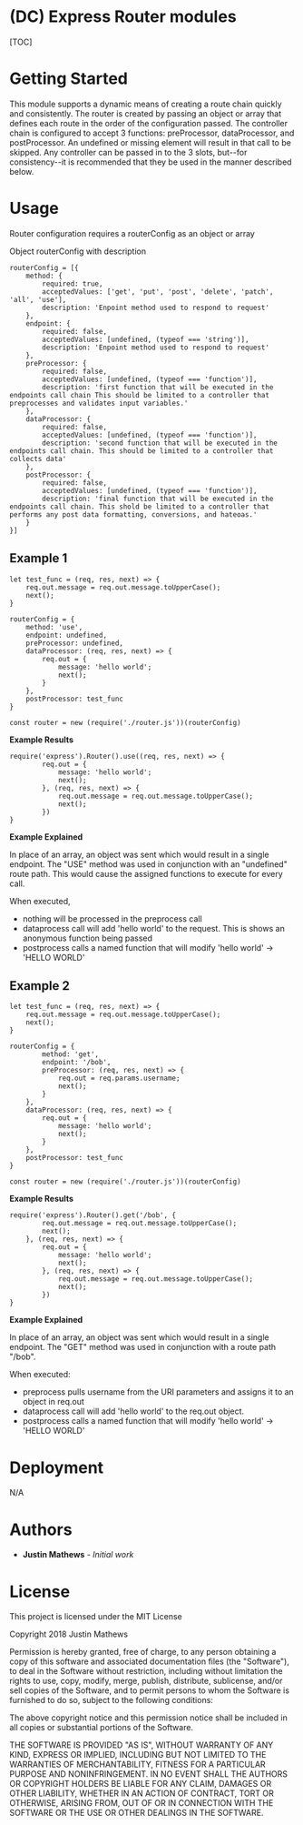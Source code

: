 # (DC) Express Router modules

[TOC]

# Getting Started

This module supports a dynamic means of creating a route chain quickly and consistently. The router is created by passing an object or array that defines each route in the order of the configuration passed. The controller chain is configured to accept 3 functions: preProcessor, dataProcessor, and postProcessor. An undefined or missing element will result in that call to be skipped.
Any controller can be passed in to the 3 slots, but--for consistency--it is recommended that they be used in the manner described below.

# Usage

Router configuration requires a routerConfig as an object or array 

Object routerConfig with description
```
routerConfig = [{
    method: {
        required: true,
        acceptedValues: ['get', 'put', 'post', 'delete', 'patch', 'all', 'use'],
        description: 'Enpoint method used to respond to request'
    },
    endpoint: {
        required: false,
        acceptedValues: [undefined, (typeof === 'string')],
        description: 'Enpoint method used to respond to request'
    },
    preProcessor: {
        required: false,
        acceptedValues: [undefined, (typeof === 'function')],
        description: 'first function that will be executed in the endpoints call chain This should be limited to a controller that preprocesses and validates input variables.'
    },
    dataProcessor: {
        required: false,
        acceptedValues: [undefined, (typeof === 'function')],
        description: 'second function that will be executed in the endpoints call chain. This should be limited to a controller that collects data'
    },
    postProcessor: {
        required: false,
        acceptedValues: [undefined, (typeof === 'function')],
        description: 'final function that will be executed in the endpoints call chain. This shold be limited to a controller that performs any post data formatting, conversions, and hateoas.'
    }
}]
```

## Example 1

```
let test_func = (req, res, next) => {
    req.out.message = req.out.message.toUpperCase();
    next();
}

routerConfig = {
    method: 'use',
    endpoint: undefined,
    preProcessor: undefined,
    dataProcessor: (req, res, next) => {
        req.out = {
            message: 'hello world';
            next();
        }
    },
    postProcessor: test_func
}

const router = new (require('./router.js'))(routerConfig)
```

**Example Results**

```
require('express').Router().use((req, res, next) => {
        req.out = {
            message: 'hello world';
            next();
        }, (req, res, next) => {
            req.out.message = req.out.message.toUpperCase();
            next();
        })
}
```

**Example Explained**

In place of an array, an object was sent which would result in a single endpoint. The "USE" method was used in conjunction with an "undefined"
route path. This would cause the assigned functions to execute for every call.

When executed, 

* nothing will be processed in the preprocess call
* dataprocess call will add 'hello world' to the request. This is shows an anonymous function being passed
* postprocess calls a named function that will modify 'hello world' -> 'HELLO WORLD'

## Example 2

```
let test_func = (req, res, next) => {
    req.out.message = req.out.message.toUpperCase();
    next();
}

routerConfig = {
        method: 'get',
        endpoint: '/bob',
        preProcessor: (req, res, next) => {
            req.out = req.params.username;
            next();
        }
    },
    dataProcessor: (req, res, next) => {
        req.out = {
            message: 'hello world';
            next();
        }
    },
    postProcessor: test_func
}

const router = new (require('./router.js'))(routerConfig)
```

**Example Results**

```
require('express').Router().get('/bob', {
        req.out.message = req.out.message.toUpperCase();
        next();
    }, (req, res, next) => {
        req.out = {
            message: 'hello world';
            next();
        }, (req, res, next) => {
            req.out.message = req.out.message.toUpperCase();
            next();
        })
}
```

**Example Explained**

In place of an array, an object was sent which would result in a single endpoint. The "GET" method was used in conjunction with a route path "/bob". 

When executed:
 
* preprocess pulls username from the URI parameters and assigns it to an object in req.out
* dataprocess call will add 'hello world' to the req.out object. 
* postprocess calls a named function that will modify 'hello world' -> 'HELLO WORLD'

# Deployment

N/A

# Authors

* **Justin Mathews** - *Initial work* 

# License

This project is licensed under the MIT License 

Copyright 2018 Justin Mathews

Permission is hereby granted, free of charge, to any person obtaining a copy of this software and associated documentation files (the "Software"), to deal in the Software without restriction, including without limitation the rights to use, copy, modify, merge, publish, distribute, sublicense, and/or sell copies of the Software, and to permit persons to whom the Software is furnished to do so, subject to the following conditions:

The above copyright notice and this permission notice shall be included in all copies or substantial portions of the Software.

THE SOFTWARE IS PROVIDED "AS IS", WITHOUT WARRANTY OF ANY KIND, EXPRESS OR IMPLIED, INCLUDING BUT NOT LIMITED TO THE WARRANTIES OF MERCHANTABILITY, FITNESS FOR A PARTICULAR PURPOSE AND NONINFRINGEMENT. IN NO EVENT SHALL THE AUTHORS OR COPYRIGHT HOLDERS BE LIABLE FOR ANY CLAIM, DAMAGES OR OTHER LIABILITY, WHETHER IN AN ACTION OF CONTRACT, TORT OR OTHERWISE, ARISING FROM, OUT OF OR IN CONNECTION WITH THE SOFTWARE OR THE USE OR OTHER DEALINGS IN THE SOFTWARE.
